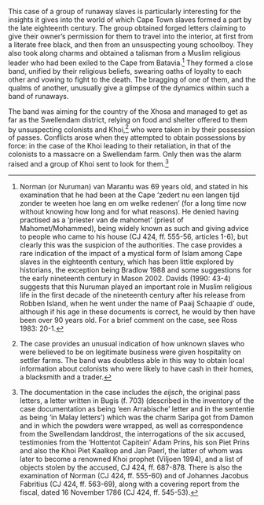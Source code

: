 This case of a group of runaway slaves is particularly interesting for the insights it gives into the world of which Cape Town slaves formed a part by the late eighteenth century. The group obtained forged letters claiming to give their owner’s permission for them to travel into the interior, at first from a literate free black, and then from an unsuspecting young schoolboy. They also took along charms and obtained a talisman from a Muslim religious leader who had been exiled to the Cape from Batavia.[^1] They formed a close band, unified by their religious beliefs, swearing oaths of loyalty to each other and vowing to fight to the death. The bragging of one of them, and the qualms of another, unusually give a glimpse of the dynamics within such a band of runaways.

The band was aiming for the country of the Xhosa and managed to get as far as the Swellendam district, relying on food and shelter offered to them by unsuspecting colonists and Khoi,[^2] who were taken in by their possession of passes. Conflicts arose when they attempted to obtain possessions by force: in the case of the Khoi leading to their retaliation, in that of the colonists to a massacre on a Swellendam farm. Only then was the alarm raised and a group of Khoi sent to look for them.[^3]

[^1]: Norman (or Nuruman) van Marantu was 69 years old, and stated in his examination that he had been at the Cape ‘zedert nu een langen tijd zonder te weeten hoe lang en om welke redenen’ (for a long time now without knowing how long and for what reasons). He denied having practised as a ‘priester van de mahomet’ (priest of Mahomet/Mohammed), being widely known as such and giving advice to people who came to his house (CJ 424, ff. 555-56, articles 1-6), but clearly this was the suspicion of the authorities. The case provides a rare indication of the impact of a mystical form of Islam among Cape slaves in the eighteenth century, which has been little explored by historians, the exception being Bradlow 1988 and some suggestions for the early nineteenth century in Mason 2002. Davids (1990: 43-4) suggests that this Nuruman played an important role in Muslim religious life in the first decade of the nineteenth century after his release from Robben Island, when he went under the name of Paaij Schaapie d’ oude, although if his age in these documents is correct, he would by then have been over 90 years old. For a brief comment on the case, see Ross 1983: 20-1.

[^2]: The case provides an unusual indication of how unknown slaves who were believed to be on legitimate business were given hospitality on settler farms. The band was doubtless able in this way to obtain local information about colonists who were likely to have cash in their homes, a blacksmith and a trader.

[^3]: The documentation in the case includes the *eijsch*, the original pass letters, a letter written in Bugis (f. 703) (described in the inventory of the case documentation as being ‘een Arrabische’ letter and in the sententie as being ‘in Malay letters’) which was the charm Saripa got from Damon and in which the powders were wrapped, as well as correspondence from the Swellendam landdrost, the interrogations of the six accused, testimonies from the ‘Hottentot Capitein’ Adam Prins, his son Piet Prins and also the Khoi Piet Kaalkop and Jan Paerl, the latter of whom was later to become a renowned Khoi prophet (Viljoen 1994), and a list of objects stolen by the accused, CJ 424, ff. 687-878. There is also the examination of Norman (CJ 424, ff. 555-60) and of Johannes Jacobus Fabritius (CJ 424, ff. 563-69), along with a covering report from the fiscal, dated 16 November 1786 (CJ 424, ff. 545-53).